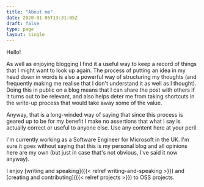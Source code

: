 ```yaml
---
title: "About me"
date: 2020-01-05T13:31:05Z
draft: false
type: page
layout: single
---
```


Hello!

As well as enjoying blogging I find it a useful way to keep a record of things that I might want to look up again. The process of putting an idea in my head down in words is also a powerful way of structuring my thoughts (and frequently making me realise that I don't understand it as well as I thought). Doing this in public on a blog means that I can share the post with others if it turns out to be relevant, and also helps deter me from taking shortcuts in the write-up process that would take away some of the value.

Anyway, that is a long-winded way of saying that since this process is geared up to be for my benefit I make no assertions that what I say is actually correct or useful to anyone else. Use any content here at your peril.

I'm currently working as a Software Engineer for Microsoft in the UK. I'm sure it goes without saying that this is my personal blog and all opinions here are my own (but just in case that's not obvious, I've said it now anyway).

I enjoy [writing and speaking]({{< relref writing-and-speaking >}}) and [creating and contributing]({{< relref projects >}}) to OSS projects.

